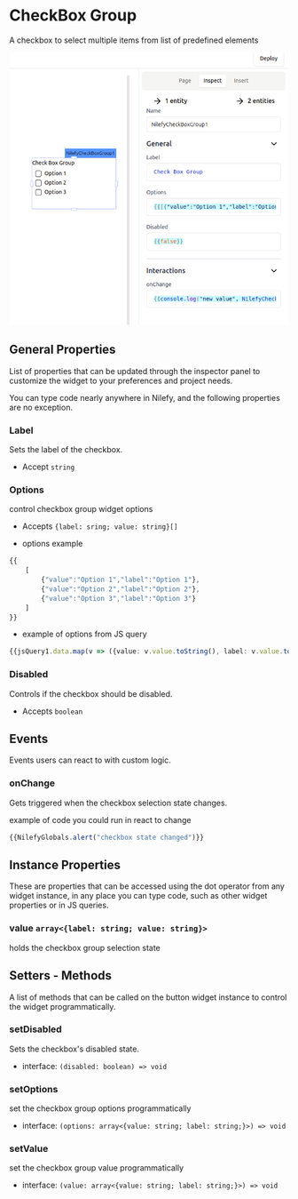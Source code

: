# CheckBox Group

A checkbox to select multiple items from list of predefined elements

![checkboxexample](./img/checkboxgroup.png)

## General Properties

List of properties that can be updated through the inspector panel to customize the widget to your preferences and project needs.

You can type code nearly anywhere in Nilefy, and the following properties are no exception.

### Label

Sets the label of the checkbox.

- Accept `string`

### Options

control checkbox group widget options

- Accepts `{label: sring; value: string}[]`

- options example 

```ts
{{
    [
        {"value":"Option 1","label":"Option 1"},
        {"value":"Option 2","label":"Option 2"},
        {"value":"Option 3","label":"Option 3"}
    ]
}}
```

- example of options from JS query

```ts
{{jsQuery1.data.map(v => ({value: v.value.toString(), label: v.value.toString()}))}}
```

### Disabled

Controls if the checkbox should be disabled.

- Accepts `boolean`

## Events

Events users can react to with custom logic.

### onChange

Gets triggered when the checkbox selection state changes.

example of code you could run in react to change

```ts
{{NilefyGlobals.alert("checkbox state changed")}}
```

## Instance Properties

These are properties that can be accessed using the dot operator from any widget instance, in any place you can type code, such as other widget properties or in JS queries.

### value `array<{label: string; value: string}>`

holds the checkbox group selection state

## Setters - Methods

A list of methods that can be called on the button widget instance to control the widget programmatically.

### setDisabled 

Sets the checkbox's disabled state.

- interface: `(disabled: boolean) => void`

### setOptions

set the checkbox group options programmatically

- interface: `(options: array<{value: string; label: string;}>) => void`

### setValue

set the checkbox group value programmatically

- interface: `(value: array<{value: string; label: string;}>) => void`
